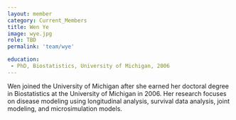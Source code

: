 ```yaml
---
layout: member
category: Current_Members
title: Wen Ye
image: wye.jpg
role: TBD
permalink: 'team/wye'

education:
 - PhD, Biostatistics, University of Michigan, 2006
---
```


Wen joined the University of Michigan after she earned her doctoral degree in Biostatistics at the University of Michigan in 2006. Her research focuses on disease modeling using longitudinal analysis, survival data analysis, joint modeling, and microsimulation models.

